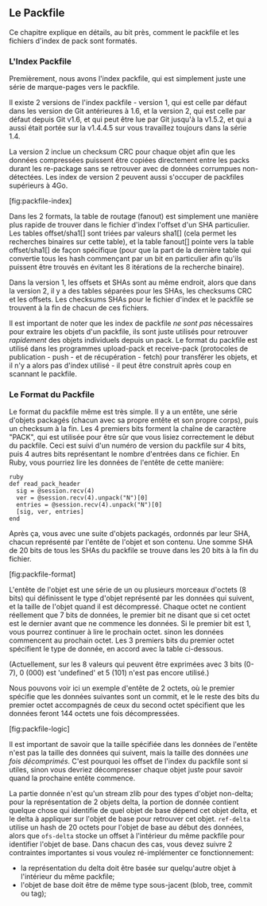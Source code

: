 ## Le Packfile ##

Ce chapitre explique en détails, au bit près, comment le packfile et
les fichiers d'index de pack sont formatés.

### L'Index Packfile ###

Premièrement, nous avons l'index packfile, qui est simplement juste une série
de marque-pages vers le packfile.

Il existe 2 versions de l'index packfile - version 1, qui est celle par
défaut dans les version de Git antérieures à 1.6, et la version 2, qui est
celle par défaut depuis Git v1.6, et qui peut être lue par Git jusqu'à la
v1.5.2, et qui a aussi était portée sur la v1.4.4.5 sur vous travaillez
toujours dans la série 1.4.

La version 2 inclue un checksum CRC pour chaque objet afin que les données
compressées puissent être copiées directement entre les packs durant les
re-package sans se retrouver avec de données corrumpues non-détectées.
Les index de version 2 peuvent aussi s'occuper de packfiles supérieurs
à 4Go.

[fig:packfile-index]

Dans les 2 formats, la table de routage (fanout) est simplement 
une manière plus rapide de trouver dans le fichier d'index l'offset
d'un SHA particulier. Les tables offset/sha1[] sont triées par
valeurs sha1[]  (cela permet les recherches binaires sur cette table),
et la table fanout[] pointe vers la table offset/sha1[] de façon spécifique
(pour que la part de la dernière table qui convertie tous les hash commençant
par un bit en particulier afin qu'ils puissent être trouvés en évitant les
8 itérations de la recherche binaire).

Dans la version 1, les offsets et SHAs sont au même endroit, alors que dans la
version 2, il y a des tables séparées pour les SHAs, les checksums CRC et les
offsets. Les checksums SHAs pour le fichier d'index et le packfile se trouvent
à la fin de chacun de ces fichiers.

Il est important de noter que les index de packfile *ne sont pas* nécessaires
pour extraire les objets d'un packfile, ils sont juste utilisés pour retrouver
*rapidement* des objets individuels depuis un pack. Le format du packfile est
utilisé dans les programmes upload-pack et receive-pack (protocoles de
publication - push - et de récupération - fetch) pour transférer les objets,
et il n'y a alors pas d'index utilisé - il peut être construit après coup en
scannant le packfile.

### Le Format du Packfile ###

Le format du packfile même est très simple. Il y a un entête, une série
d'objets packagés (chacun avec sa propre entête et son propre corps), puis
un checksum à la fin. Les 4 premiers bits forment la chaîne de caractère "PACK",
qui est utilisée pour être sûr que vous lisiez correctement le début du packfile.
Ceci est suivi d'un numéro de version du packfile sur 4 bits, puis 4 autres bits
représentant le nombre d'entrées dans ce fichier. En Ruby, vous pourriez lire
les données de l'entête de cette manière:

	ruby
	def read_pack_header
	  sig = @session.recv(4)
	  ver = @session.recv(4).unpack("N")[0]
	  entries = @session.recv(4).unpack("N")[0]
	  [sig, ver, entries]
	end

Après ça, vous avec une suite d'objets packagés, ordonnés par leur SHA,
chacun représenté par l'entête de l'objet et son contenu. Une somme SHA
de 20 bits de tous les SHAs du packfile se trouve dans les 20 bits à la fin
du fichier.

[fig:packfile-format]

L'entête de l'objet est une série de un ou plusieurs morceaux d'octets (8 bits)
qui définissent le type d'objet représenté par les données qui suivent, et la
taille de l'objet quand il est décompressé. Chaque octet ne contient
réellement que 7 bits de données, le premier bit ne disant que si cet octet
est le dernier avant que ne commence les données. Si le premier bit est 1, vous
pourrez continuer à lire le prochain octet. sinon les données commencent au
prochain octet. Les 3 premiers bits du premier octet spécifient le type de
donnée, en accord avec la table ci-dessous.

(Actuellement, sur les 8 valeurs qui peuvent être exprimées avec 3 bits (0-7),
0 (000) est 'undefined' et 5 (101) n'est pas encore utilisé.)

Nous pouvons voir ici un exemple d'entête de 2 octets, où le premier spécifie
que les données suivantes sont un commit, et le le reste des bits du premier octet
accompagnés de ceux du second octet spécifient que les données feront 144 octets
une fois décompressées.

[fig:packfile-logic]

Il est important de savoir que la taille spécifiée dans les données de
l'entête n'est pas la taille des données qui suivent, mais la taille des
données *une fois décomprimés*. C'est pourquoi les offset de l'index
du packfile sont si utiles, sinon vous devriez décompresser chaque objet
juste pour savoir quand la prochaine entête commence.

La partie donnée n'est qu'un stream zlib pour des types d'objet non-delta;
pour la représentation de 2 objets delta, la portion de donnée contient
quelque chose qui identifie de quel objet de base dépend cet objet delta,
et le delta à appliquer sur l'objet de base pour retrouver cet objet.
<code>ref-delta</code> utilise un hash de 20 octets pour l'objet de base
au début des données, alors que <code>ofs-delta</code> stocke un offset
à l'intérieur du même packfile pour identifier l'objet de base. Dans chacun
des cas, vous devez suivre 2 contraintes importantes si vous voulez
ré-implémenter ce fonctionnement:

* la représentation du delta doit être basée sur quelqu'autre objet
	à l'intérieur du même packfile;
* l'objet de base doit être de même type sous-jacent (blob, tree, commit
	ou tag);
